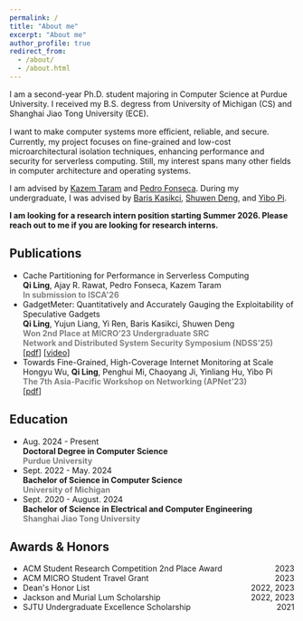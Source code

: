 ```yaml
---
permalink: /
title: "About me"
excerpt: "About me"
author_profile: true
redirect_from: 
  - /about/
  - /about.html
---
```


I am a second-year Ph.D. student majoring in Computer Science at Purdue University. I received my B.S. degress from University of Michigan (CS) and Shanghai Jiao Tong University (ECE).

<!-- My research interest mainly lies in computer systems and architecture. Currently, I am interested in computer security, with a focus on hardware security. I am also interested in compiler and CPU optimizations in large cloud computing systems. I want to contribute to more efficient and more secure computer architecture. -->
<!-- My research interests revolve around computer systems and architecture. Currently, I am deeply engaged in computer security, with a specific emphasis on hardware security. I'm also intrigued by compiler and CPU optimizations in large-scale cloud computing systems. I want to contribute to more efficient and secure computer architectures. -->
I want to make computer systems more eﬀicient, reliable, and secure. Currently, my project focuses on fine-grained and low-cost microarchitectural isolation techniques, enhancing performance and security for serverless computing. Still, my interest spans many other fields in computer architecture and operating systems.

I am advised by [Kazem Taram](https://mktrm.github.io/) and [Pedro Fonseca](https://www.cs.purdue.edu/homes/pfonseca/). During my undergraduate, I was advised by [Baris Kasikci](https://homes.cs.washington.edu/~baris/), [Shuwen Deng](https://www.thu-haslab.org/author/shuwen-deng/), and [Yibo Pi](https://yibopi.github.io).

**I am looking for a research intern position starting Summer 2026. Please reach out to me if you are looking for research interns.**

Publications
------
- Cache Partitioning for Performance in Serverless Computing  
  **Qi Ling**, Ajay R. Rawat, Pedro Fonseca, Kazem Taram  
  <span style="color: gray; font-weight: bold;">In submission to ISCA'26</span>
- GadgetMeter: Quantitatively and Accurately Gauging the Exploitability of Speculative Gadgets  
  **Qi Ling**, Yujun Liang, Yi Ren, Baris Kasikci, Shuwen Deng  
  <span style="color: gray; font-weight: bold;">Won 2nd Place at MICRO’23 Undergraduate SRC</span>  
  <span style="color: gray; font-weight: bold;">Network and Distributed System Security Symposium (NDSS’25)</span>  
  [[pdf](https://dx.doi.org/10.14722/ndss.2025.241723)] [[video](https://youtu.be/xtkCiMXQA4o)]
- Towards Fine-Grained, High-Coverage Internet Monitoring at Scale  
  Hongyu Wu, **Qi Ling**, Penghui Mi, Chaoyang Ji, Yinliang Hu, Yibo Pi  
  <span style="color: gray; font-weight: bold;">The 7th Asia-Pacific Workshop on Networking (APNet’23)</span>  
  [[pdf](https://doi.org/10.1145/3600061.3600085)]

Education
------
- Aug. 2024 - Present  
  **Doctoral Degree in Computer Science**  
  <span style="color: gray; font-weight: bold;">Purdue University</span>
- Sept. 2022 - May. 2024  
  **Bachelor of Science in Computer Science**  
  <span style="color: gray; font-weight: bold;">University of Michigan</span>
- Sept. 2020 - August. 2024  
  **Bachelor of Science in Electrical and Computer Engineering**  
  <span style="color: gray; font-weight: bold;">Shanghai Jiao Tong University</span>

Awards & Honors
------
- <div style="display: flex; justify-content: space-between;">ACM Student Research Competition 2nd Place Award<span style="flex-grow: 1;"></span>2023</div>
- <div style="display: flex; justify-content: space-between;">ACM MICRO Student Travel Grant<span style="flex-grow: 1;"></span>2023</div>
- <div style="display: flex; justify-content: space-between;">Dean's Honor List<span style="flex-grow: 1;"></span>2022, 2023</div>
- <div style="display: flex; justify-content: space-between;">Jackson and Murial Lum Scholarship<span style="flex-grow: 1;"></span>2022, 2023</div>
- <div style="display: flex; justify-content: space-between;">SJTU Undergraduate Excellence Scholarship<span style="flex-grow: 1;"></span>2021</div>
